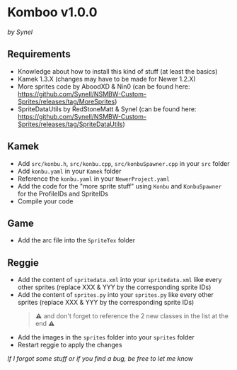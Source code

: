 # Komboo v1.0.0
*by Synel*


## Requirements
- Knowledge about how to install this kind of stuff (at least the basics)
- Kamek 1.3.X (changes may have to be made for Newer 1.2.X)
- More sprites code by AboodXD & Nin0 (can be found here: https://github.com/Synell/NSMBW-Custom-Sprites/releases/tag/MoreSprites)
- SpriteDataUtils by RedStoneMatt & Synel (can be found here: https://github.com/Synell/NSMBW-Custom-Sprites/releases/tag/SpriteDataUtils)


## Kamek
- Add `src/konbu.h`, `src/konbu.cpp`, `src/konbuSpawner.cpp` in your `src` folder
- Add `konbu.yaml` in your `Kamek` folder
- Reference the `konbu.yaml` in your `NewerProject.yaml`
- Add the code for the "more sprite stuff" using `Konbu` and `KonbuSpawner` for the ProfileIDs and SpriteIDs
- Compile your code


## Game
- Add the arc file into the `SpriteTex` folder


## Reggie
- Add the content of `spritedata.xml` into your `spritedata.xml` like every other sprites (replace XXX & YYY by the corresponding sprite IDs)
- Add the content of `sprites.py` into your `sprites.py` like every other sprites (replace XXX & YYY by the corresponding sprite IDs)
	> ⚠️ and don't forget to reference the 2 new classes in the list at the end ⚠️
- Add the images in the `sprites` folder into your `sprites` folder
- Restart reggie to apply the changes


*If I forgot some stuff or if you find a bug, be free to let me know*
